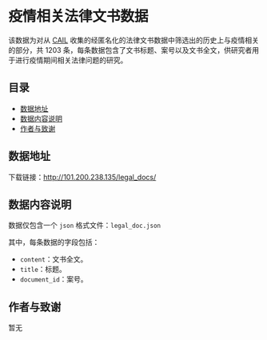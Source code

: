 # 疫情相关法律文书数据

该数据为对从 [CAIL](https://arxiv.org/pdf/1807.02478.pdf) 收集的经匿名化的法律文书数据中筛选出的历史上与疫情相关的部分，共 1203 条，每条数据包含了文书标题、案号以及文书全文，供研究者用于进行疫情期间相关法律问题的研究。

## 目录

- [数据地址](#数据地址)
- [数据内容说明](#数据内容说明)
- [作者与致谢](#作者与致谢)

## 数据地址

下载链接：http://101.200.238.135/legal_docs/

## 数据内容说明

数据仅包含一个 `json` 格式文件：`legal_doc.json`

其中，每条数据的字段包括：
* `content`：文书全文。
* `title`：标题。
* `document_id`：案号。

## 作者与致谢

暂无